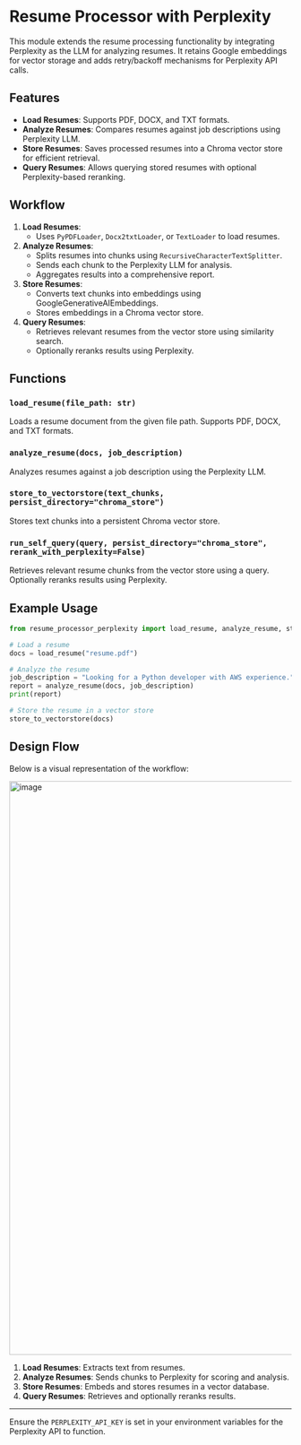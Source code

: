 # Resume Processor with Perplexity

This module extends the resume processing functionality by integrating Perplexity as the LLM for analyzing resumes. It retains Google embeddings for vector storage and adds retry/backoff mechanisms for Perplexity API calls.

## Features
- **Load Resumes**: Supports PDF, DOCX, and TXT formats.
- **Analyze Resumes**: Compares resumes against job descriptions using Perplexity LLM.
- **Store Resumes**: Saves processed resumes into a Chroma vector store for efficient retrieval.
- **Query Resumes**: Allows querying stored resumes with optional Perplexity-based reranking.

## Workflow
1. **Load Resumes**:
   - Uses `PyPDFLoader`, `Docx2txtLoader`, or `TextLoader` to load resumes.
2. **Analyze Resumes**:
   - Splits resumes into chunks using `RecursiveCharacterTextSplitter`.
   - Sends each chunk to the Perplexity LLM for analysis.
   - Aggregates results into a comprehensive report.
3. **Store Resumes**:
   - Converts text chunks into embeddings using GoogleGenerativeAIEmbeddings.
   - Stores embeddings in a Chroma vector store.
4. **Query Resumes**:
   - Retrieves relevant resumes from the vector store using similarity search.
   - Optionally reranks results using Perplexity.

## Functions
### `load_resume(file_path: str)`
Loads a resume document from the given file path. Supports PDF, DOCX, and TXT formats.

### `analyze_resume(docs, job_description)`
Analyzes resumes against a job description using the Perplexity LLM.

### `store_to_vectorstore(text_chunks, persist_directory="chroma_store")`
Stores text chunks into a persistent Chroma vector store.

### `run_self_query(query, persist_directory="chroma_store", rerank_with_perplexity=False)`
Retrieves relevant resume chunks from the vector store using a query. Optionally reranks results using Perplexity.

## Example Usage
```python
from resume_processor_perplexity import load_resume, analyze_resume, store_to_vectorstore

# Load a resume
docs = load_resume("resume.pdf")

# Analyze the resume
job_description = "Looking for a Python developer with AWS experience."
report = analyze_resume(docs, job_description)
print(report)

# Store the resume in a vector store
store_to_vectorstore(docs)
```

## Design Flow
Below is a visual representation of the workflow:

<img width="1536" height="1024" alt="image" src="https://github.com/user-attachments/assets/8fccf487-1a7c-4630-9bda-3cbca2f88931" />

1. **Load Resumes**: Extracts text from resumes.
2. **Analyze Resumes**: Sends chunks to Perplexity for scoring and analysis.
3. **Store Resumes**: Embeds and stores resumes in a vector database.
4. **Query Resumes**: Retrieves and optionally reranks results.

---
Ensure the `PERPLEXITY_API_KEY` is set in your environment variables for the Perplexity API to function.
